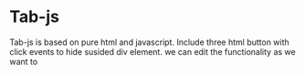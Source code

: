 # Tab-js
Tab-js is based on pure html and javascript. 
Include three html button with click events to hide susided div element.
we can edit the functionality as we want to
